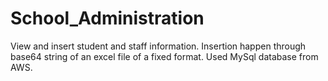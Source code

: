 # School_Administration
View and insert student and staff information. Insertion happen through base64 string of an excel file of a fixed format.
Used MySql database from AWS.

